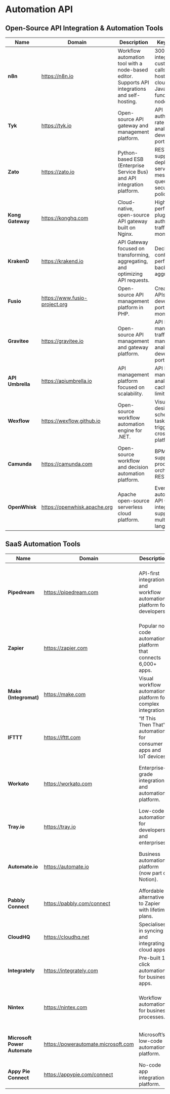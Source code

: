 # Automation API

## Open-Source API Integration & Automation Tools

| Name        | Domain               | Description | Key Features |
|-------------|----------------------|-------------|--------------|
| **n8n**     | https://n8n.io        | Workflow automation tool with a node-based editor. Supports API integrations and self-hosting. | 300+ built-in integrations, custom API calls, self-hosted or cloud, JavaScript function nodes. |
| **Tyk**     | https://tyk.io        | Open-source API gateway and management platform. | API authentication, rate limiting, analytics, developer portal, plugins. |
| **Zato**    | https://zato.io       | Python-based ESB (Enterprise Service Bus) and API integration platform. | REST/SOAP support, hot-deploy services, message queuing, security policies. |
| **Kong Gateway** | https://konghq.com | Cloud-native, open-source API gateway built on Nginx. | High performance, plugins for auth/logging, traffic control, monitoring. |
| **KrakenD** | https://krakend.io    | API Gateway focused on transforming, aggregating, and optimizing API requests. | Declarative config, high performance, backend aggregation. |
| **Fusio**   | https://www.fusio-project.org | Open-source API management platform in PHP. | Create/manage APIs, OAuth2, developer portal, monetization. |
| **Gravitee**| https://gravitee.io   | Open-source API management and gateway platform. | API lifecycle management, traffic management, analytics, developer portal. |
| **API Umbrella** | https://apiumbrella.io | API management platform focused on scalability. | API key management, analytics, caching, rate limiting. |
| **Wexflow** | https://wexflow.github.io | Open-source workflow automation engine for .NET. | Visual designer, scheduled tasks, API triggers, cross-platform. |
| **Camunda** | https://camunda.com   | Open-source workflow and decision automation platform. | BPMN 2.0 support, process orchestration, REST APIs. |
| **OpenWhisk** | https://openwhisk.apache.org | Apache open-source serverless cloud platform. | Event-driven automation, API Gateway integration, supports multiple languages. |

## SaaS Automation Tools

| Name              | Domain                  | Description | Key Features |
|-------------------|-------------------------|-------------|--------------|
| **Pipedream**     | https://pipedream.com   | API-first integration and workflow automation platform for developers. | Write workflows in JavaScript/Python, connect to 1,000+ APIs, event-driven triggers, serverless execution, free tier with generous limits. |
| **Zapier**        | https://zapier.com      | Popular no-code automation platform that connects 6,000+ apps. | Pre-built “Zaps” (workflows), multi-step automation, conditional logic, webhook triggers. |
| **Make (Integromat)** | https://make.com    | Visual workflow automation platform for complex integrations. | Drag-and-drop editor, 1,500+ app integrations, scheduling, API module for custom calls. |
| **IFTTT**         | https://ifttt.com       | “If This Then That” automation for consumer apps and IoT devices. | Simple trigger-action recipes, voice assistant integration, smart home automation. |
| **Workato**       | https://workato.com     | Enterprise-grade integration and automation platform. | 1,000+ app connectors, conditional workflows, enterprise security, API integration. |
| **Tray.io**       | https://tray.io         | Low-code automation for developers and enterprises. | Visual workflow builder, API integrations, advanced logic, scalable for teams. |
| **Automate.io**   | https://automate.io     | Business automation platform (now part of Notion). | Multi-app workflows, conditional branching, webhook/API support. |
| **Pabbly Connect**| https://pabbly.com/connect | Affordable alternative to Zapier with lifetime plans. | Unlimited workflows, webhook triggers, multi-step automation. |
| **CloudHQ**       | https://cloudhq.net     | Specialises in syncing and integrating cloud apps. | Real-time data sync, cross-platform integrations, Gmail automation. |
| **Integrately**   | https://integrately.com | Pre-built 1-click automations for business apps. | 1,000+ app integrations, visual editor, conditional workflows. |
| **Nintex**        | https://nintex.com      | Workflow automation for business processes. | Drag-and-drop process mapping, document automation, enterprise integrations. |
| **Microsoft Power Automate** | https://powerautomate.microsoft.com | Microsoft’s low-code automation platform. | 500+ connectors, AI Builder, RPA (Robotic Process Automation), API flows. |
| **Appy Pie Connect** | https://appypie.com/connect | No-code app integration platform. | Multi-step workflows, scheduling, webhook support. |

